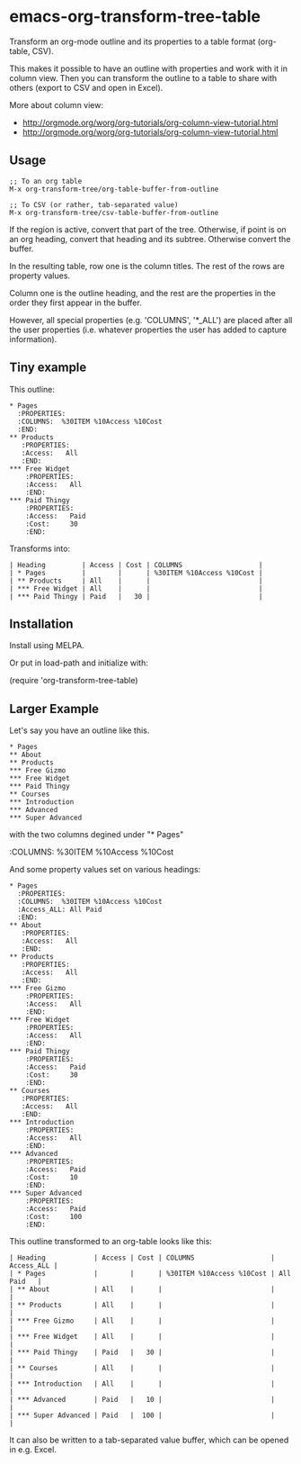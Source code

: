 emacs-org-transform-tree-table
==============================

Transform an org-mode outline and its properties to a table format
(org-table, CSV).

This makes it possible to have an outline with properties and work
with it in column view. Then you can transform the outline to a table
to share with others (export to CSV and open in Excel).

More about column view:

* http://orgmode.org/worg/org-tutorials/org-column-view-tutorial.html
* http://orgmode.org/worg/org-tutorials/org-column-view-tutorial.html


## Usage

    ;; To an org table
    M-x org-transform-tree/org-table-buffer-from-outline

    ;; To CSV (or rather, tab-separated value)
    M-x org-transform-tree/csv-table-buffer-from-outline

If the region is active, convert that part of the
tree. Otherwise, if point is on an org heading, convert that
heading and its subtree. Otherwise convert the buffer.

In the resulting table, row one is the column titles. The rest of
the rows are property values.

Column one is the outline heading, and the rest are the
properties in the order they first appear in the buffer.

However, all special properties (e.g. 'COLUMNS', '*_ALL') are
placed after all the user properties (i.e. whatever properties
the user has added to capture information).


## Tiny example

This outline:

    * Pages
      :PROPERTIES:
      :COLUMNS:  %30ITEM %10Access %10Cost
      :END:
    ** Products
       :PROPERTIES:
       :Access:   All
       :END:
    *** Free Widget
        :PROPERTIES:
        :Access:   All
        :END:
    *** Paid Thingy
        :PROPERTIES:
        :Access:   Paid
        :Cost:     30
        :END:

Transforms into:

    | Heading         | Access | Cost | COLUMNS                   |
    | * Pages         |        |      | %30ITEM %10Access %10Cost |
    | ** Products     | All    |      |                           |
    | *** Free Widget | All    |      |                           |
    | *** Paid Thingy | Paid   |   30 |                           |



## Installation

Install using MELPA.

Or put in load-path and initialize with:

   (require 'org-transform-tree-table)



## Larger Example

Let's say you have an outline like this.

    * Pages
    ** About
    ** Products
    *** Free Gizmo
    *** Free Widget
    *** Paid Thingy
    ** Courses
    *** Introduction
    *** Advanced
    *** Super Advanced

with the two columns degined under "* Pages"

  :COLUMNS:  %30ITEM %10Access %10Cost

And some property values set on various headings:

    * Pages
      :PROPERTIES:
      :COLUMNS:  %30ITEM %10Access %10Cost
      :Access_ALL: All Paid
      :END:
    ** About
       :PROPERTIES:
       :Access:   All
       :END:
    ** Products
       :PROPERTIES:
       :Access:   All
       :END:
    *** Free Gizmo
        :PROPERTIES:
        :Access:   All
        :END:
    *** Free Widget
        :PROPERTIES:
        :Access:   All
        :END:
    *** Paid Thingy
        :PROPERTIES:
        :Access:   Paid
        :Cost:     30
        :END:
    ** Courses
       :PROPERTIES:
       :Access:   All
       :END:
    *** Introduction
        :PROPERTIES:
        :Access:   All
        :END:
    *** Advanced
        :PROPERTIES:
        :Access:   Paid
        :Cost:     10
        :END:
    *** Super Advanced
        :PROPERTIES:
        :Access:   Paid
        :Cost:     100
        :END:


This outline transformed to an org-table looks like this:

    | Heading            | Access | Cost | COLUMNS                   | Access_ALL |
    | * Pages            |        |      | %30ITEM %10Access %10Cost | All Paid   |
    | ** About           | All    |      |                           |            |
    | ** Products        | All    |      |                           |            |
    | *** Free Gizmo     | All    |      |                           |            |
    | *** Free Widget    | All    |      |                           |            |
    | *** Paid Thingy    | Paid   |   30 |                           |            |
    | ** Courses         | All    |      |                           |            |
    | *** Introduction   | All    |      |                           |            |
    | *** Advanced       | Paid   |   10 |                           |            |
    | *** Super Advanced | Paid   |  100 |                           |            |

It can also be written to a tab-separated value buffer, which can be
opened in e.g. Excel.


